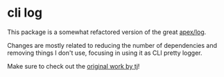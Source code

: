 # cli log

This package is a somewhat refactored version of the great [apex/log][1].

Changes are mostly related to reducing the number of dependencies and removing things I don't use,
focusing in using it as CLI pretty logger.

Make sure to check out the [original work by tj][1]!

[1]: https://github.com/apex/log
